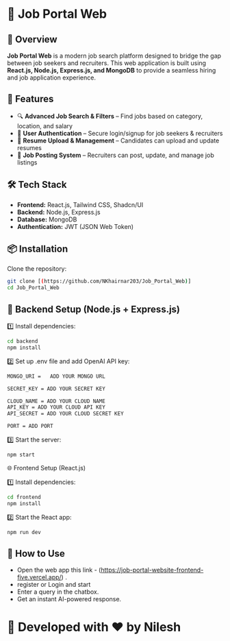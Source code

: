 # 🏢 Job Portal Web

## 📌 Overview  
**Job Portal Web** is a modern job search platform designed to bridge the gap between job seekers and recruiters. This web application is built using **React.js, Node.js, Express.js, and MongoDB** to provide a seamless hiring and job application experience.

## 🚀 Features  
- 🔍 **Advanced Job Search & Filters** – Find jobs based on category, location, and salary  
- 🔐 **User Authentication** – Secure login/signup for job seekers & recruiters  
- 📄 **Resume Upload & Management** – Candidates can upload and update resumes  
- 💼 **Job Posting System** – Recruiters can post, update, and manage job listings  

## 🛠️ Tech Stack  
- **Frontend:** React.js, Tailwind CSS, Shadcn/UI
- **Backend:** Node.js, Express.js  
- **Database:** MongoDB  
- **Authentication:** JWT (JSON Web Token) 

## 📦 Installation  
Clone the repository:  
```sh
git clone [(https://github.com/NKhairnar203/Job_Portal_Web)]
cd Job_Portal_Web
```
## 🔧 Backend Setup (Node.js + Express.js)
1️⃣ Install dependencies:

```sh
cd backend
npm install
```
2️⃣ Set up .env file and add OpenAI API key:
```sh
MONGO_URI =   ADD YOUR MONGO URL

SECRET_KEY = ADD YOUR SECRET KEY

CLOUD_NAME = ADD YOUR CLOUD NAME
API_KEY = ADD YOUR CLOUD API KEY
API_SECRET = ADD YOUR CLOUD SECRET KEY

PORT = ADD PORT
```
3️⃣ Start the server:
```sh
npm start
```


🌐 Frontend Setup (React.js)

1️⃣ Install dependencies:
```sh
cd frontend
npm install
```

2️⃣ Start the React app:
```sh
npm run dev
```




## 🎯 How to Use
 - Open the web app this link - (https://job-portal-website-frontend-five.vercel.app/)  .
 - register or Login and start
 - Enter a query in the chatbox.
 - Get an instant AI-powered response.

# 🚀 Developed with ❤️ by Nilesh
